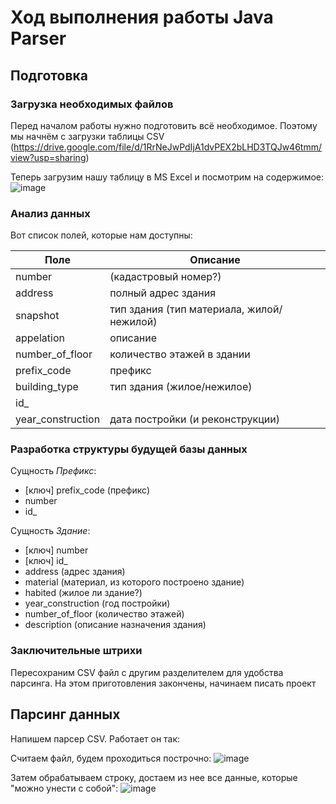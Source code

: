 # Ход выполнения работы Java Parser

## Подготовка

### Загрузка необходимых файлов
Перед началом работы нужно подготовить всё необходимое.
Поэтому мы начнём с загрузки таблицы CSV (https://drive.google.com/file/d/1RrNeJwPdIjA1dvPEX2bLHD3TQJw46tmm/view?usp=sharing)

Теперь загрузим нашу таблицу в MS Excel и посмотрим на содержимое:
![image](https://user-images.githubusercontent.com/92515117/147056586-f09a7a73-4c2b-4c45-8d7a-58249522f44b.png)

### Анализ данных
Вот список полей, которые нам доступны:

| Поле | Описание |
| ---- | -------- |
| number | (кадастровый номер?) |
| address | полный адрес здания |
| snapshot | тип здания (тип материала, жилой/нежилой) |
| appelation | описание |
| number_of_floor | количество этажей в здании |
| prefix_code | префикс |
| building_type | тип здания (жилое/нежилое) |
| id_ |  |
| year_construction | дата постройки (и реконструкции) |

### Разработка структуры будущей базы данных

Сущность *Префикс*:
* \[ключ\] prefix_code (префикс)
* number
* id_

Сущность *Здание*:
* \[ключ\] number
* \[ключ\] id_
* address (адрес здания)
* material (материал, из которого построено здание)
* habited (жилое ли здание?)
* year_construction (год постройки)
* number_of_floor (количество этажей)
* description (описание назначения здания)

### Заключительные штрихи
Пересохраним CSV файл с другим разделителем для удобства парсинга.
На этом приготовления закончены, начинаем писать проект

## Парсинг данных

Напишем парсер CSV. Работает он так:

Считаем файл, будем проходиться построчно:
![image](https://user-images.githubusercontent.com/92515117/147106588-ed84e0d4-5091-4bd6-b222-c0453987a0f1.png)

Затем обрабатываем строку, достаем из нее все данные, которые "можно унести с собой":
![image](https://user-images.githubusercontent.com/92515117/147106638-303f767f-c029-419e-9cb6-16467f2e4074.png)





